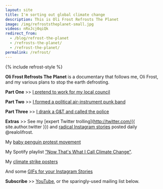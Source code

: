 ```yaml
---
layout: site
title: I'm sorting out global climate change
description: This is Oli Frost Refrosts The Planet
image: /img/refroststheplanet-small.jpg
videos: nRxJcj0qiQk
redirect_from:
  - /blog/refrost-the-planet
  - /refrosts-the-planet/
  - /refrost-the-planet/
permalink: /refrost/
---
```


{% include refrost-style %}

<div class="youtube-player" data-id="{{ page.videos }}" data-thumb="{{ page.image }}"></div>

**Oli Frost Refrosts The Planet** is a documentary that follows me, Oli Frost, and my various plans to stop the earth defrosting.

**Part One** >> [I pretend to work for my local council](/little-tips/)

<div class="youtube-player" data-id="7vWxYzrgqIc" data-thumb="https://i.ytimg.com/vi/7vWxYzrgqIc/maxresdefault.jpg "></div>

**Part Two** >> [I formed a political air-instrument punk band](/pollution-solution/)

<div class="youtube-player" data-id="5gshFGOR-IY" data-thumb="https://i.ytimg.com/vi/5gshFGOR-IY/maxresdefault.jpg"></div>

**Part Three** >> [I drank a G&T and called the police](/domestic-rebellion/)

<div class="youtube-player" data-id="Af5Fk8wVfOU" data-thumb="https://i.ytimg.com/vi/Af5Fk8wVfOU/maxresdefault.jpg"></div>

**Extras**  >>
See my [expert Twitter trolling](http://twitter.com/{{ site.author.twitter }}) and [radical Instagram stories](http://instagram.com/{{site.author.instagram}}) posted daily @realolifrost.

My [baby penguin protest movement](/blog/fridays-for-future-antarctica)

My Spotify playlist ["Now That's What I Call Climate Change"](/now-thats-what-i-call-climate-change).

My [climate strike posters](/posters)

And some [GIFs for your Instagram Stories](/gifs/)

**Subscribe** >> [YouTube](https://www.youtube.com/channel/UC11YzVs4e4h9kIt4VzUS6yQ?sub_confirmation=1), or the sparingly-used mailing list below.
